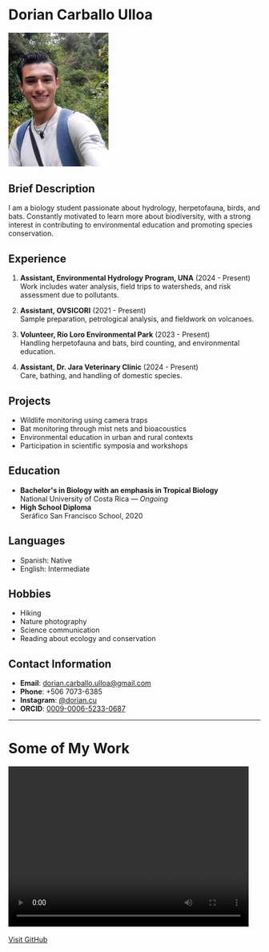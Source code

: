 # Dorian Carballo Ulloa
<img src="assets/foto_mia.jpg" alt="My Photo" width="200px"> 

## Brief Description
I am a biology student passionate about hydrology, herpetofauna, birds, and bats. Constantly motivated to learn more about biodiversity, with a strong interest in contributing to environmental education and promoting species conservation.

## Experience
1. **Assistant, Environmental Hydrology Program, UNA** (2024 - Present)  
   Work includes water analysis, field trips to watersheds, and risk assessment due to pollutants.

2. **Assistant, OVSICORI** (2021 - Present)  
   Sample preparation, petrological analysis, and fieldwork on volcanoes.

3. **Volunteer, Río Loro Environmental Park** (2023 - Present)  
   Handling herpetofauna and bats, bird counting, and environmental education.

4. **Assistant, Dr. Jara Veterinary Clinic** (2024 - Present)  
   Care, bathing, and handling of domestic species.

## Projects
* Wildlife monitoring using camera traps  
* Bat monitoring through mist nets and bioacoustics  
* Environmental education in urban and rural contexts  
* Participation in scientific symposia and workshops  

## Education
* **Bachelor's in Biology with an emphasis in Tropical Biology**  
  National University of Costa Rica — *Ongoing*  
* **High School Diploma**  
  Seráfico San Francisco School, 2020

## Languages
* Spanish: Native  
* English: Intermediate  

## Hobbies
* Hiking  
* Nature photography  
* Science communication  
* Reading about ecology and conservation  

## Contact Information
* **Email**: dorian.carballo.ulloa@gmail.com  
* **Phone**: +506 7073-6385  
* **Instagram**: [@dorian.cu](https://instagram.com/dorian.cu)  
* **ORCID**: [0009-0006-5233-0687](https://orcid.org/0009-0006-5233-0687)

---
# Some of My Work 

<video width="480" height="320" controls>
  <source src="videos/mi_video" type="video/mp4">
</video>

[Visit GitHub](https://github.com/DorianCarballoU/Dorian_CarballoU.github.io)
